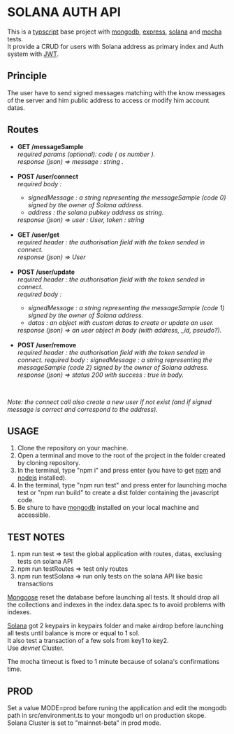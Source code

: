 # SOLANA AUTH API

This is a [typscript](https://www.typescriptlang.org/) base project with [mongodb](https://www.mongodb.com/), [express](https://expressjs.com/fr/), [solana](https://docs.solana.com/developing/clients/javascript-api) and [mocha](https://mochajs.org/) tests.
<br>It provide a CRUD for users with Solana address as primary index and Auth system with [JWT]('https://www.npmjs.com/package/jsonwebtoken').
<br>

## Principle

The user have to send signed messages matching with the know messages of the server and him public address to access or modify him account datas.
<br>

## Routes
<ul>

<li><strong>GET /messageSample</strong></li>
    <em>required params (optional): code ( as number ).
    <br>response (json) => message : string .</em>
<br>
<br>


<li><strong>POST /user/connect</strong></li>
    <em>required body :
    <ul>
        <li>signedMessage : a string representing the messageSample (code 0) signed by the owner of Solana address.</li>
        <li>address : the solana pubkey address as string.
    </ul>
        response (json) => user : User, token : string</em>
<br>
<br>


<li><strong>GET /user/get</strong></li>
    <em>required header : the authorisation field with the token sended in connect.
    <br>response (json) => User </em>
<br>
<br>

<li><strong>POST /user/update</strong></li>
    <em>required header : the authorisation field with the token sended in connect.
    <br>required body :
    <ul>
        <li>signedMessage : a string representing the messageSample (code 1) signed by the owner of Solana address.</li>
        <li>datas : an object with custom datas to create or update an user.
    </ul>
        response (json) => an user object in body (with address, _id, pseudo?).</em>
<br>
<br>  

<li><strong>POST /user/remove</strong></li>
    <em>required header : the authorisation field with the token sended in connect.
    <em>required body : signedMessage : a string representing the messageSample (code 2) signed by the owner of Solana address.
    <br>response (json) => status 200 with success : true in body.</em>
</ul>
<br>

<em>Note: the connect call also create a new user if not exist (and if signed message is correct and correspond to the address).</em>
<br>
</em>

</ul>


## USAGE 

1. Clone the repository on your machine.
2. Open a terminal and move to the root of the project in the folder created by cloning repository.
3. In the terminal, type "npm i" and press enter (you have to get [npm](https://docs.npmjs.com/downloading-and-installing-node-js-and-npm) and [nodejs](https://nodejs.org/en/download/) installed).
3. In the terminal, type "npm run test" and press enter for launching mocha test or "npm run build" to create a dist folder containing the javascript code.
4. Be shure to have [mongodb](https://www.mongodb.com/) installed on your local machine and accessible.


## TEST NOTES

1. npm run test => test the global application with routes, datas, exclusing tests on solana API
2. npm run testRoutes => test only routes
3. npm run testSolana => run only tests on the solana API like basic transactions

<ins>Mongoose</ins> reset the database before launching all tests.
It should drop all the collections and indexes in the index.data.spec.ts to avoid problems with indexes.

<ins>Solana</ins> got 2 keypairs in keypairs folder and make airdrop before launching all tests until balance is more or equal to 1 sol. 
<br>
It also test a transaction of a few sols from key1 to key2.
<br>
Use <em>devnet</em> Cluster.

The mocha timeout is fixed to 1 minute because of solana's confirmations time.

## PROD

Set a value MODE=prod before runing the application and edit the mongodb path in src/environment.ts to your mongodb url on production skope.
<br>Solana Cluster is set to "mainnet-beta" in prod mode.

